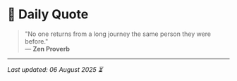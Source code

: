 # 📜 Daily Quote

> "No one returns from a long journey the same person they were before."  
> — **Zen Proverb**

---

_Last updated: 06 August 2025 ⏳_
